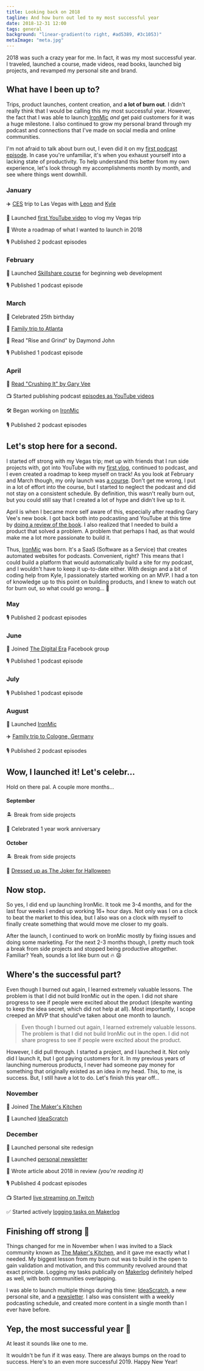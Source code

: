 ```yaml
---
title: Looking back on 2018
tagline: And how burn out led to my most successful year
date: 2018-12-31 12:00
tags: general
background: "linear-gradient(to right, #ad5389, #3c1053)"
metaImage: "meta.jpg"
---
```


2018 was such a crazy year for me. In fact, it was my most successful year. I traveled, launched a course, made videos, read books, launched big projects, and revamped my personal site and brand.

<YouTubeEmbed id="KQlk77AVOD4" caption="Episode 60 of Sunny Commutes Podcast" />

## What have I been up to?

Trips, product launches, content creation, and **a lot of burn out**. I didn't really think that I would be calling this my most successful year. However, the fact that I was able to launch [IronMic](https://ironmic.fm/) *and* get paid customers for it was a huge milestone. I also continued to grow my personal brand through my podcast and connections that I've made on social media and online communities.

I'm not afraid to talk about burn out, I even did it on my [first podcast episode](https://sunnycommutes.fm/episodes/burn-out-j8DQzq). In case you're unfamiliar, it's when you exhaust yourself into a lacking state of productivity. To help understand this better from my own experience, let's look through my accomplishments month by month, and see where things went downhill.

### January

✈️ [CES](https://ces.tech/) trip to Las Vegas with [Leon](https://leonhitchens.com/) and [Kyle](https://kylemcd.com/)

🚀 Launched [first YouTube video](https://www.youtube.com/watch?v=wVdiV86UOZQ) to vlog my Vegas trip

📝 Wrote a roadmap of what I wanted to launch in 2018

🎙 Published 2 podcast episodes

### February

🚀 Launched [Skillshare course](http://skl.sh/2okjvGm) for beginning web development

🎙 Published 1 podcast episode

### March

🎉 Celebrated 25th birthday

🚗 [Family trip to Atlanta](https://www.instagram.com/p/BhB-lcrAdTO/)

📕 Read "Rise and Grind" by Daymond John

🎙 Published 1 podcast episode

### April

📕 [Read "Crushing It" by Gary Vee](https://www.instagram.com/p/Bel5FBLA7G-/)

📺 Started publishing podcast [episodes as YouTube videos](https://www.youtube.com/watch?v=G6x2Q7Y7E_o)

🛠 Began working on [IronMic](https://ironmic.fm/)

🎙 Published 2 podcast episodes

## Let's stop here for a second.

I started off strong with my Vegas trip; met up with friends that I run side projects with, got into YouTube with my [first vlog](https://www.youtube.com/watch?v=wVdiV86UOZQ), continued to podcast, and I even created a roadmap to keep myself on track! As you look at February and March though, my only launch was [a course](http://skl.sh/2okjvGm). Don't get me wrong, I put in a lot of effort into the course, but I started to neglect the podcast and did not stay on a consistent schedule. By definition, this wasn't really burn out, but you could still say that I created a lot of hype and didn't live up to it.

April is when I became more self aware of this, especially after reading Gary Vee's new book. I got back both into podcasting and YouTube at this time by [doing a review of the book](https://www.youtube.com/watch?v=G6x2Q7Y7E_o). I also realized that I needed to build a product that solved a problem. A problem that perhaps I had, as that would make me a lot more passionate to build it.

Thus, [IronMic](https://ironmic.fm/) was born. It's a SaaS (Software as a Service) that creates automated websites for podcasts. Convenient, right? This means that I could build a platform that would automatically build a site for my podcast, and I wouldn't have to keep it up-to-date either. With design and a bit of coding help from Kyle, I passionately started working on an MVP. I had a ton of knowledge up to this point on building products, and I knew to watch out for burn out, so what could go wrong... 🤨

### May

🎙 Published 2 podcast episodes

### June

👥 Joined [The Digital Era](https://www.facebook.com/groups/DigitalEra/) Facebook group

🎙 Published 1 podcast episode

### July

🎙 Published 1 podcast episode

### August

🚀 Launched [IronMic](https://ironmic.fm/)

✈️ [Family trip to Cologne, Germany](https://www.instagram.com/p/BnANBzHneuq/)

🎙 Published 2 podcast episodes

## Wow, I launched it! Let's celebr...

Hold on there pal. A couple more months...

#### September

🏝 Break from side projects

👔 Celebrated 1 year work anniversary

#### October

🏝 Break from side projects

🎃 [Dressed up as The Joker for Halloween](https://www.instagram.com/p/Bpnd7sAgHnv/)

## Now stop.

So yes, I did end up launching IronMic. It took me 3-4 months, and for the last four weeks I ended up working 16+ hour days. Not only was I on a clock to beat the market to this idea, but I also was on a clock with myself to finally create something that would move me closer to my goals.

After the launch, I continued to work on IronMic mostly by fixing issues and doing some marketing. For the next 2-3 months though, I pretty much took a break from side projects and stopped being productive altogether. Familiar? Yeah, sounds a lot like burn out 🔥 😩

## Where's the successful part?

Even though I burned out again, I learned extremely valuable lessons. The problem is that I did not build IronMic out in the open. I did not share progress to see if people were excited about the product (despite wanting to keep the idea secret, which did not help at all). Most importantly, I scope creeped an MVP that should've taken about one month to launch.

> Even though I burned out again, I learned extremely valuable lessons. The problem is that I did not build IronMic out in the open. I did not share progress to see if people were excited about the product.

However, I did pull through. I started a project, and I launched it. Not only did I launch it, but I got paying customers for it. In my previous years of launching numerous products, I never had someone pay money for something that originally existed as an idea in my head. This, to me, is success. But, I still have a lot to do. Let's finish this year off...

### November

👥 Joined [The Maker's Kitchen](https://makerskitchen.xyz/)

🚀 Launched [IdeaScratch](https://ideascratch.com/)

### December

🚀 Launched personal site redesign

🚀 Launched [personal newsletter](https://sunnysingh.io/news)

📝 Wrote article about 2018 in review *(you're reading it)*

🎙 Published 4 podcast episodes

📺 Started [live streaming on Twitch](https://www.twitch.tv/sunnysinghio)

✅ Started actively [logging tasks on Makerlog](https://getmakerlog.com/@sunny)

## Finishing off strong 💪

Things changed for me in November when I was invited to a Slack community known as [The Maker's Kitchen](https://makerskitchen.xyz/), and it gave me exactly what I needed. My biggest lesson from my burn out was to build in the open to gain validation and motivation, and this community revolved around that exact principle. Logging my tasks publically on [Makerlog](https://getmakerlog.com/) definitely helped as well, with both communities overlapping.

I was able to launch multiple things during this time: [IdeaScratch](https://ideascratch.com/), a new personal site, and a [newsletter](https://sunnysingh.io/news). I also was consistent with a weekly podcasting schedule, and created more content in a single month than I ever have before.

## Yep, the most successful year 🎉

At least it sounds like one to me.

It wouldn't be fun if it was easy. There are always bumps on the road to success. Here's to an even more successful 2019. Happy New Year!
